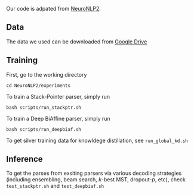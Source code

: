 Our code is adpated from [NeuroNLP2](https://github.com/XuezheMax/NeuroNLP2).

## Data

The data we used can be downloaded from [Google Drive](https://drive.google.com/file/d/1ju5RujDf0gFL1dl8lydv9FwySE6QbCff/view?usp=sharing)

## Training

First, go to the working directory

    cd NeuroNLP2/experiments
To train a Stack-Pointer parser, simply run

    bash scripts/run_stackptr.sh
To train a Deep BiAffine parser, simply run

    bash scripts/run_deepbiaf.sh
To get silver training data for knowldege distillation, see `run_global_kd.sh`

## Inference

To get the parses from exsiting parsers via various decoding strategies (including ensembling, beam search, $k$-best MST, dropout-$p$, etc), check `test_stackptr.sh` and `test_deepbiaf.sh`


